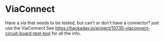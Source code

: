 # ViaConnect
Have a via that needs to be tested, but can’t or don’t have a connector? just use the ViaConnect
See https://hackaday.io/project/10730-viaconnect-circuit-board-test-tool for all the info.
